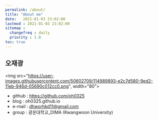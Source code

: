 ```yaml
---
permalink: /about/
title: "About me"
date:   2021-01-03 23:02:00 
lastmod : 2021-01-03 23:02:00
sitemap :
  changefreq : daily
  priority : 1.0
toc: true
---
```

## 오재광
<img src="https://user-images.githubusercontent.com/50602709/114989893-e2c7d580-9ed2-11eb-946d-05690c012cc0.png", width="80">

- github   : https://github.com/oh0325
- blog     : oh0325.github.io
- e-mail   : dhworhkd11@gmail.com
- group    : 광운대학교_DIMA (Kwangwoon University)


